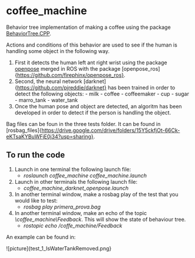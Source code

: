 # coffee_machine

Behavior tree implementation of making a coffee using the package  [BehaviorTree.CPP](https://github.com/BehaviorTree/BehaviorTree.CPP).

Actions and conditions of this behavior are used to see if the human is handling some object in the following way.

 1. First it detects the human left ant right wrist using the package [openpose](https://github.com/CMU-Perceptual-Computing-Lab/openpose) merged in ROS with the package [openpose_ros]{https://github.com/firephinx/openpose_ros}.
 2. Second, the neural network [darknet]{https://github.com/pjreddie/darknet} has been trained in order to detect the following objects:
        - milk
        - coffee
        - coffeemaker
        - cup
        - sugar
        - marro_tank
        - water_tank
 3. Once the human pose and object are detected, an algoritm has been developed in order to detect if the person is handling the object. 

 Bag files can be foun in the three tests folder. It
  can be found in [rosbag_files]{https://drive.google.com/drive/folders/15Y5ckfjOt-66Ck-eKTsaKYBuWFjE0j34?usp=sharing}.



## To run the code

1. Launch in one terminal the following launch file:
    - *roslaunch coffee_machine coffee_machine.launch*
2.  Launch in other terminals the following launch file:
    - *coffee_machine_darknet_openpose.launch*
3. In another terminal window, make a rosbag play of the test that you would like to test:
    - *rosbag play primera_prova.bag*
4. In another terminal window, make an echo of the topic *\coffee_machine\Feedback*. This will show the state of behaviour tree.
    - *rostopic echo /coffe_machine/Feedback*


An example can be found in:

![picture]{test_1_IsWaterTankRemoved.png}


